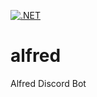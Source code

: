 [![.NET](https://github.com/jbies121/alfred/actions/workflows/dotnet.yml/badge.svg?branch=main)](https://github.com/jbies121/alfred/actions/workflows/dotnet.yml)

# alfred
Alfred Discord Bot
